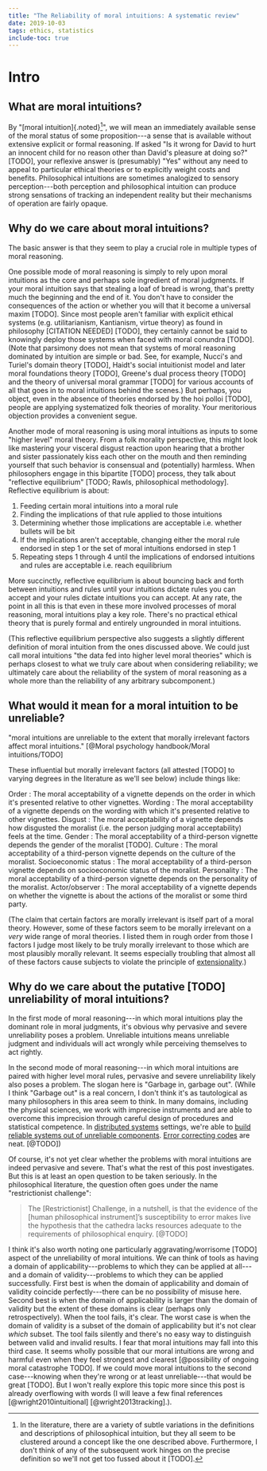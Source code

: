 ```yaml
---
title: "The Reliability of moral intuitions: A systematic review"
date: 2019-10-03
tags: ethics, statistics
include-toc: true
---
```

# Intro

## What are moral intuitions? 

By "[moral intuition]{.noted}[^intuition-def]", we will mean an immediately available sense of the moral status of some proposition---a sense that is available without extensive explicit or formal reasoning. If asked "Is it wrong for David to hurt an innocent child for no reason other than David's pleasure at doing so?" [TODO], your reflexive answer is (presumably) "Yes" without any need to appeal to particular ethical theories or to explicitly weight costs and benefits. Philosophical intuitions are sometimes analogized to sensory perception---both perception and philosophical intuition can produce strong sensations of tracking an independent reality but their mechanisms of operation are fairly opaque.

[^intuition-def]: In the literature, there are a variety of subtle variations in the definitions and descriptions of philosophical intuition, but they all seem to be clustered around a concept like the one described above. Furthermore, I don't think of any of the subsequent work hinges on the precise definition so we'll not get too fussed about it [TODO].

## Why do we care about moral intuitions?

The basic answer is that they seem to play a crucial role in multiple types of moral reasoning.

One possible mode of moral reasoning is simply to rely upon moral intuitions as the core and perhaps sole ingredient of moral judgments. If your moral intuition says that stealing a loaf of bread is wrong, that's pretty much the beginning and the end of it. You don't have to consider the consequences of the action or whether you will that it become a universal maxim [TODO]. Since most people aren't familiar with explicit ethical systems (e.g. utilitarianism, Kantianism, virtue theory) as found in philosophy [CITATION NEEDED] [TODO], they certainly cannot be said to knowingly deploy those systems when faced with moral conundra [TODO]. (Note that parsimony does not mean that systems of moral reasoning dominated by intuition are simple or bad. See, for example, Nucci's and Turiel's domain theory [TODO], Haidt's social intuitionist model and later moral foundations theory [TODO], Greene's dual process theory [TODO] and the theory of universal moral grammar [TODO] for various accounts of all that goes in to moral intuitions behind the scenes.) But perhaps, you object, even in the absence of theories endorsed by the hoi polloi [TODO], people are applying systematized folk theories of morality. Your meritorious objection provides a convenient segue.

Another mode of moral reasoning is using moral intuitions as inputs to some "higher level" moral theory. From a folk morality perspective, this might look like mastering your visceral disgust reaction upon hearing that a brother and sister passionately kiss each other on the mouth and then reminding yourself that such behavior is consensual and (potentially) harmless. When philosophers engage in this bipartite [TODO] process, they talk about "reflective equilibrium" [TODO; Rawls, philosophical methodology]. Reflective equilibrium is about: 

1. Feeding certain moral intuitions into a moral rule
2. Finding the implications of that rule applied to those intuitions
3. Determining whether those implications are acceptable i.e. whether bullets will be bit
4. If the implications aren't acceptable, changing either the moral rule endorsed in step 1 or the set of moral intuitions endorsed in step 1
5. Repeating steps 1 through 4 until the implications of endorsed intuitions and rules are acceptable i.e. reach equilibrium

More succinctly, reflective equilibrium is about bouncing back and forth between intuitions and rules until your intuitions dictate rules you can accept and your rules dictate intuitions you can accept. At any rate, the point in all this is that even in these more involved processes of moral reasoning, moral intuitions play a key role. There's no practical ethical theory that is purely formal and entirely ungrounded in moral intuitions.

(This reflective equilibrium perspective also suggests a slightly different definition of moral intuition from the ones discussed above. We could just call moral intuitions "the data fed into higher level moral theories" which is perhaps closest to what we truly care about when considering reliability; we ultimately care about the reliability of the system of moral reasoning as a whole more than the reliability of any arbitrary subcomponent.)

## What would it mean for a moral intuition to be unreliable?

"moral intuitions are unreliable to the extent that morally irrelevant factors affect moral intuitions." [@Moral psychology handbook/Moral intuitions/TODO]

These influential but morally irrelevant factors (all attested [TODO] to varying degrees in the literature as we'll see below) include things like: 

Order
:   The moral acceptability of a vignette depends on the order in which it's presented relative to other vignettes.
Wording
:   The moral acceptability of a vignette depends on the wording with which it's presented relative to other vignettes.
Disgust
:   The moral acceptability of a vignette depends how disgusted the moralist (i.e. the person judging moral acceptability) feels at the time.
Gender
:   The moral acceptability of a third-person vignette depends the gender of the moralist [TODO].
Culture
:   The moral acceptability of a third-person vignette depends on the culture of the moralist.
Socioeconomic status
:   The moral acceptability of a third-person vignette depends on socioeconomic status of the moralist.
Personality
:   The moral acceptability of a third-person vignette depends on the personality of the moralist.
Actor/observer
:   The moral acceptability of a vignette depends on whether the vignette is about the actions of the moralist or some third party.

(The claim that certain factors are morally irrelevant is itself part of a moral theory. However, some of these factors seem to be morally irrelevant on a *very* wide range of moral theories. I listed them in rough order from those I factors I judge most likely to be truly morally irrelevant to those which are most plausibly morally relevant. It seems especially troubling that almost all of these factors cause subjects to violate the principle of [extensionality](TODO).)

## Why do we care about the putative [TODO] unreliability of moral intuitions?

In the first mode of moral reasoning---in which moral intuitions play the dominant role in moral judgments, it's obvious why pervasive and severe unreliability poses a problem. Unreliable intuitions means unreliable judgment and individuals will act wrongly while perceiving themselves to act rightly.

In the second mode of moral reasoning---in which moral intuitions are paired with higher level moral rules, pervasive and severe unreliability likely also poses a problem. The slogan here is "Garbage in, garbage out". (While I think "Garbage out" is a real concern, I don't think it's as tautological as many philosophers in this area seem to think. In many domains, including the physical sciences, we work with imprecise instruments and are able to overcome this imprecision through careful design of procedures and statistical competence. In [distributed systems](TODO) settings, we're able to [build reliable systems out of unreliable components](TODO). [Error correcting codes](TODO) are neat. [@TODO])

Of course, it's not yet clear whether the problems with moral intuitions are indeed pervasive and severe. That's what the rest of this post investigates. But this is at least an open question to be taken seriously. In the philosophical literature, the question often goes under the name "restrictionist challenge":

> The [Restrictionist] Challenge, in a nutshell, is that the evidence of the [human philosophical instrument]’s susceptibility to error makes live the hypothesis that the cathedra lacks resources adequate to the requirements of philosophical enquiry. [@TODO]

I think it's also worth noting one particularly aggravating/worrisome [TODO] aspect of the unreliability of moral intuitions. We can think of tools as having a domain of applicability---problems to which they can be applied at all---and a domain of validity---problems to which they can be applied successfully. First best is when the domain of applicability and domain of validity coincide perfectly---there can be no possibility of misuse here. Second best is when the domain of applicability is larger than the domain of validity but the extent of these domains is clear (perhaps only retrospectively). When the tool fails, it's clear. The worst case is when the domain of validity is a subset of the domain of applicability but it's not clear *which* subset. The tool fails silently and there's no easy way to distinguish between valid and invalid results. I fear that moral intuitions may fall into this third case. It seems wholly possible that our moral intuitions are wrong and harmful even when they feel strongest and clearest [@possibility of ongoing moral catastrophe TODO]. If we could move moral intuitions to the second case---knowing when they're wrong or at least unreliable---that would be great [TODO]. But I won't really explore this topic more since this post is already overflowing with words (I will leave a few final references [@wright2010intuitional] [@wright2013tracking].).
